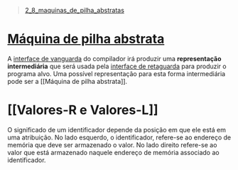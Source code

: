> [2_8_maquinas_de_pilha_abstratas](2_8_maquinas_de_pilha_abstratas.pdf)
# [Máquina de pilha abstrata](Máquina%20de%20pilha%20abstrata.md)
A [interface de vanguarda](Interfaces%20de%20Vanguarda%20e%20Retaguarda.md) do compilador irá produzir uma **representação intermediária** que será usada pela [interface de retaguarda](Interfaces%20de%20Vanguarda%20e%20Retaguarda.md) para produzir o programa alvo. Uma possível representação para esta forma intermediária pode ser a [[Máquina de pilha abstrata]].
# [[Valores-R e Valores-L]]
O significado de um identificador depende da posição em que ele está em uma atribuição. No lado esquerdo, o identificador, refere-se ao endereço de memória que deve ser armazenado o valor. No lado direito refere-se ao valor que está armazenado naquele endereço de memória associado ao identificador. 